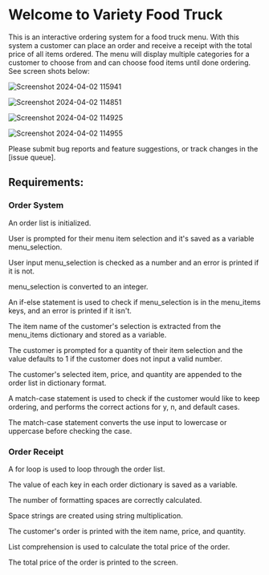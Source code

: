 # Welcome to Variety Food Truck

This is an interactive ordering system for a food truck menu.  With this system a customer can place an order and receive a receipt with the total price of all items ordered.  The menu will display multiple categories for a customer to choose from and can choose food items until done ordering.  See screen shots below:

![Screenshot 2024-04-02 115941](https://github.com/etimmons24/python-challenge-1/assets/163076822/d13560fd-4d51-4790-a405-bb194742f2ac)

![Screenshot 2024-04-02 114851](https://github.com/etimmons24/python-challenge-1/assets/163076822/8d11d2cf-bf03-4ba7-b1e9-afe394fc0f84)

![Screenshot 2024-04-02 114925](https://github.com/etimmons24/python-challenge-1/assets/163076822/21e25d93-c375-4d09-9713-2d9996310970)

![Screenshot 2024-04-02 114955](https://github.com/etimmons24/python-challenge-1/assets/163076822/d7bee861-abdd-40b1-9339-36beb83f5072)


Please submit bug reports and feature suggestions, or track changes in the [issue queue].

## Requirements:

### Order System 
An order list is initialized.

User is prompted for their menu item selection and it's saved as a variable menu_selection. 

User input menu_selection is checked as a number and an error is printed if it is not. 

menu_selection is converted to an integer.

An if-else statement is used to check if menu_selection is in the menu_items keys, and an error is printed if it isn't.

The item name of the customer's selection is extracted from the menu_items dictionary and stored as a variable.

The customer is prompted for a quantity of their item selection and the value defaults to 1 if the customer does not input a valid number.

The customer's selected item, price, and quantity are appended to the order list in dictionary format.

A match-case statement is used to check if the customer would like to keep ordering, and performs the correct actions for y, n, and default cases.

The match-case statement converts the use input to lowercase or uppercase before checking the case.

### Order Receipt 
A for loop is used to loop through the order list.

The value of each key in each order dictionary is saved as a variable.

The number of formatting spaces are correctly calculated.

Space strings are created using string multiplication.

The customer's order is printed with the item name, price, and quantity.

List comprehension is used to calculate the total price of the order.

The total price of the order is printed to the screen. 
